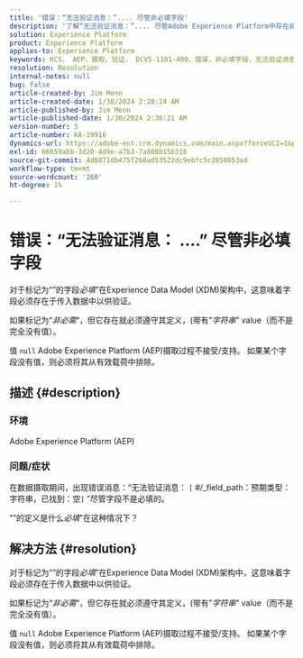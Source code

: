 ```yaml
---
title: '错误：“无法验证消息：”.... 尽管非必填字段'
description: '了解“无法验证消息：”.... 尽管Adobe Experience Platform中存在非必填字段错误。'
solution: Experience Platform
product: Experience Platform
applies-to: Experience Platform
keywords: KCS， AEP，摄取，验证， DCVS-1101-400，错误，非必填字段，无法验证消息，常见问题解答， Adobe Experience Platform
resolution: Resolution
internal-notes: null
bug: false
article-created-by: Jim Menn
article-created-date: 1/30/2024 2:28:24 AM
article-published-by: Jim Menn
article-published-date: 1/30/2024 2:36:21 AM
version-number: 5
article-number: KA-19916
dynamics-url: https://adobe-ent.crm.dynamics.com/main.aspx?forceUCI=1&pagetype=entityrecord&etn=knowledgearticle&id=c08bfe39-17bf-ee11-9079-6045bd006268
exl-id: 66659abb-3d20-4d9e-a7b3-7a800b15b318
source-git-commit: 4d8871db475f268ad53522dc9ebfc5c2850853ad
workflow-type: tm+mt
source-wordcount: '260'
ht-degree: 1%

---
```


# 错误：“无法验证消息： ....” 尽管非必填字段


对于标记为“”的字段&#x200B;*必填*”在Experience Data Model (XDM)架构中，这意味着字段必须存在于传入数据中以供验证。

如果标记为“*非必需*“，但它存在就必须遵守其定义，(带有”*字符串*&quot;<b> </b>value（而不是完全没有值）。

值 `null` Adobe Experience Platform (AEP)摄取过程不接受/支持。 如果某个字段没有值，则必须将其从有效载荷中排除。

## 描述 {#description}


### <b>环境</b>

Adobe Experience Platform (AEP)



### <b>问题/症状</b>

在数据摄取期间，出现错误消息：“无法验证消息： `[` #/_field_path：预期类型：字符串，已找到：空`]` ”尽管字段不是必填的。

“”的定义是什么&#x200B;*必填*”在这种情况下？


## 解决方法 {#resolution}


对于标记为“”的字段&#x200B;*必填*”在Experience Data Model (XDM)架构中，这意味着字段必须存在于传入数据中以供验证。

如果标记为“*非必需*“，但它存在就必须遵守其定义，(带有”*字符串*&quot;<b> </b>value（而不是完全没有值）。

值 `null` Adobe Experience Platform (AEP)摄取过程不接受/支持。 如果某个字段没有值，则必须将其从有效载荷中排除。
